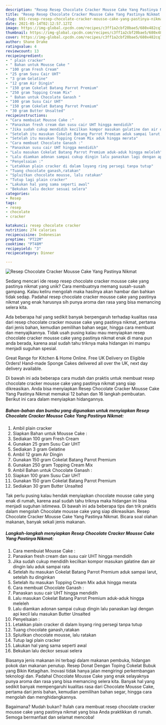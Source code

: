 ```yaml
---
description: "Resep Resep Chocolate Cracker Mousse Cake Yang Pastinya Nikmat Anti Gagal"
title: "Resep Resep Chocolate Cracker Mousse Cake Yang Pastinya Nikmat Anti Gagal"
slug: 691-resep-resep-chocolate-cracker-mousse-cake-yang-pastinya-nikmat-anti-gagal
date: 2021-05-14T02:12:57.127Z
image: https://img-global.cpcdn.com/recipes/c3ff1a2cbf20bae5/680x482cq70/resep-chocolate-cracker-mousse-cake-yang-pastinya-nikmat-foto-resep-utama.jpg
thumbnail: https://img-global.cpcdn.com/recipes/c3ff1a2cbf20bae5/680x482cq70/resep-chocolate-cracker-mousse-cake-yang-pastinya-nikmat-foto-resep-utama.jpg
cover: https://img-global.cpcdn.com/recipes/c3ff1a2cbf20bae5/680x482cq70/resep-chocolate-cracker-mousse-cake-yang-pastinya-nikmat-foto-resep-utama.jpg
author: Shane Drake
ratingvalue: 4
reviewcount: 13
recipeingredient:
- " plain cracker"
- " Bahan untuk Mousse Cake "
- "100 gram Fresh Cream"
- "25 gram Susu Cair UHT"
- "3 gram Gelatine"
- "12 gram Air Dingin"
- "150 gram Cokelat Batang Parrot Premium"
- "250 gram Topping Cream Mix"
- " Bahan untuk Chocolate Ganash "
- "100 gram Susu Cair UHT"
- "150 gram Cokelat Batang Parrot Premium"
- "30 gram Butter Unsalted"
recipeinstructions:
- "Cara membuiat Mousse Cake :"
- "Panaskan fresh cream dan susu cair UHT hingga mendidih"
- "Jika sudah cukup mendidih kecilkan kompor masukan galatine dan air dingin lalu aduk sampai rata"
- "Setelah itu masukan Cokelat Batang Parrot Premium aduk sampai larut, setelah itu dinginkan"
- "Setelah itu masukan Topping Cream Mix aduk hingga merata"
- "Cara membuat Chocolate Ganash :"
- "Panaskan susu cair UHT hingga mendidih"
- "Lalu masukan Cokelat Batang Parrot Premium aduk-aduk hingga meleleh"
- "Lalu diamkan adonan sampai cukup dingin lalu panaskan lagi dengan api kecil lalu masukan Butter Unsalted"
- "Penyelsaian :"
- "Letakkan plain cracker di dalam loyang ring persegi tanpa tutup"
- "Tuang chocolate ganash,ratakan"
- "Spluitkan chocolate mousse, lalu ratakan"
- "Tutup lagi plain cracker"
- "Lakukan hal yang sama seperti awal"
- "Bekukan lalu deckor sesuai selera"
categories:
- Resep
tags:
- resep
- chocolate
- cracker

katakunci: resep chocolate cracker 
nutrition: 274 calories
recipecuisine: Indonesian
preptime: "PT22M"
cooktime: "PT48M"
recipeyield: "3"
recipecategory: Dinner

---
```



![Resep Chocolate Cracker Mousse Cake Yang Pastinya Nikmat](https://img-global.cpcdn.com/recipes/c3ff1a2cbf20bae5/680x482cq70/resep-chocolate-cracker-mousse-cake-yang-pastinya-nikmat-foto-resep-utama.jpg)

Sedang mencari ide resep resep chocolate cracker mousse cake yang pastinya nikmat yang unik? Cara membuatnya memang susah-susah gampang. Kalau keliru mengolah maka hasilnya akan hambar dan bahkan tidak sedap. Padahal resep chocolate cracker mousse cake yang pastinya nikmat yang enak harusnya sih punya aroma dan rasa yang bisa memancing selera kita.

Ada beberapa hal yang sedikit banyak berpengaruh terhadap kualitas rasa dari resep chocolate cracker mousse cake yang pastinya nikmat, pertama dari jenis bahan, kemudian pemilihan bahan segar, hingga cara membuat dan menyajikannya. Tidak usah pusing kalau mau menyiapkan resep chocolate cracker mousse cake yang pastinya nikmat enak di mana pun anda berada, karena asal sudah tahu triknya maka hidangan ini mampu menjadi suguhan spesial.

Great Range for Kitchen &amp; Home Online. Free UK Delivery on Eligible Orders! Hand-made Sponge Cakes delivered all over the UK, next day delivery available.


Di bawah ini ada beberapa cara mudah dan praktis untuk membuat resep chocolate cracker mousse cake yang pastinya nikmat yang siap dikreasikan. Anda bisa menyiapkan Resep Chocolate Cracker Mousse Cake Yang Pastinya Nikmat memakai 12 bahan dan 16 langkah pembuatan. Berikut ini cara dalam menyiapkan hidangannya.

<!--inarticleads1-->

##### Bahan-bahan dan bumbu yang digunakan untuk menyiapkan Resep Chocolate Cracker Mousse Cake Yang Pastinya Nikmat:

1. Ambil  plain cracker
1. Siapkan  Bahan untuk Mousse Cake :
1. Sediakan 100 gram Fresh Cream
1. Gunakan 25 gram Susu Cair UHT
1. Sediakan 3 gram Gelatine
1. Ambil 12 gram Air Dingin
1. Gunakan 150 gram Cokelat Batang Parrot Premium
1. Gunakan 250 gram Topping Cream Mix
1. Ambil  Bahan untuk Chocolate Ganash :
1. Siapkan 100 gram Susu Cair UHT
1. Gunakan 150 gram Cokelat Batang Parrot Premium
1. Sediakan 30 gram Butter Unsalted


Tak perlu pusing kalau hendak menyiapkan chocolate mousse cake yang enak di rumah, karena asal sudah tahu triknya maka hidangan ini bisa menjadi suguhan istimewa. Di bawah ini ada beberapa tips dan trik praktis dalam mengolah Chocolate mousse cake yang siap dikreasikan. Resep Chocolate Cracker Mousse Cake Yang Pastinya Nikmat. Bicara soal olahan makanan, banyak sekali jenis makanan. 

<!--inarticleads2-->

##### Langkah-langkah menyiapkan Resep Chocolate Cracker Mousse Cake Yang Pastinya Nikmat:

1. Cara membuiat Mousse Cake :
1. Panaskan fresh cream dan susu cair UHT hingga mendidih
1. Jika sudah cukup mendidih kecilkan kompor masukan galatine dan air dingin lalu aduk sampai rata
1. Setelah itu masukan Cokelat Batang Parrot Premium aduk sampai larut, setelah itu dinginkan
1. Setelah itu masukan Topping Cream Mix aduk hingga merata
1. Cara membuat Chocolate Ganash :
1. Panaskan susu cair UHT hingga mendidih
1. Lalu masukan Cokelat Batang Parrot Premium aduk-aduk hingga meleleh
1. Lalu diamkan adonan sampai cukup dingin lalu panaskan lagi dengan api kecil lalu masukan Butter Unsalted
1. Penyelsaian :
1. Letakkan plain cracker di dalam loyang ring persegi tanpa tutup
1. Tuang chocolate ganash,ratakan
1. Spluitkan chocolate mousse, lalu ratakan
1. Tutup lagi plain cracker
1. Lakukan hal yang sama seperti awal
1. Bekukan lalu deckor sesuai selera


Biasanya jenis makanan ini terbagi dalam makanan pembuka, hidangan pokok dan makanan penutup. Resep Donat Dengan Toping Cokelat Bubuk yang Bikin Ketagihan. Inovasi tidak hanya jalan mengiringi perkembangan teknologi dan. Padahal Chocolate Mousse Cake yang enak selayaknya punya aroma dan rasa yang bisa memancing selera kita. Banyak hal yang sedikit banyak mempengaruhi kualitas rasa dari Chocolate Mousse Cake, pertama dari jenis bahan, kemudian pemilihan bahan segar, hingga cara mengolah dan menghidangkannya. 

Bagaimana? Mudah bukan? Itulah cara membuat resep chocolate cracker mousse cake yang pastinya nikmat yang bisa Anda praktikkan di rumah. Semoga bermanfaat dan selamat mencoba!
